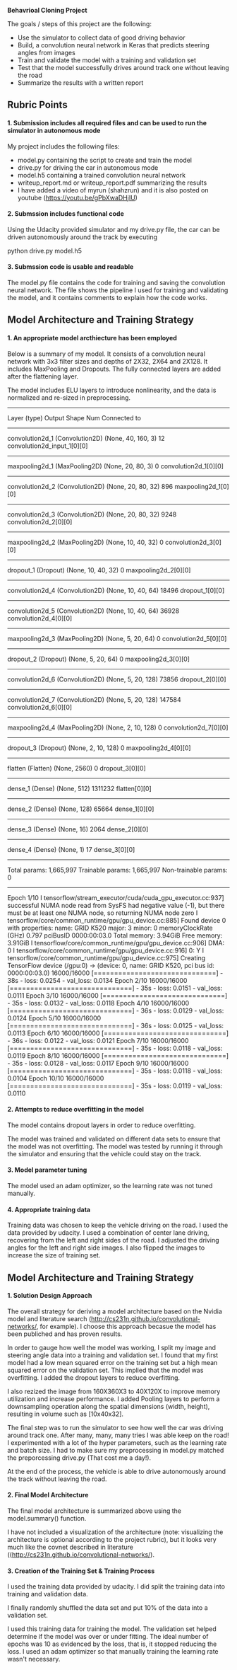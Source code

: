 **Behavrioal Cloning Project**

The goals / steps of this project are the following:
* Use the simulator to collect data of good driving behavior
* Build, a convolution neural network in Keras that predicts steering angles from images
* Train and validate the model with a training and validation set
* Test that the model successfully drives around track one without leaving the road
* Summarize the results with a written report

## Rubric Points

#### 1. Submission includes all required files and can be used to run the simulator in autonomous mode

My project includes the following files:
* model.py containing the script to create and train the model
* drive.py for driving the car in autonomous mode
* model.h5 containing a trained convolution neural network 
* writeup_report.md or writeup_report.pdf summarizing the results
* I have added a video of myrun (shahzrun) and it is also posted on youtube (https://youtu.be/gPbXwaDHjIU)

#### 2. Submssion includes functional code
Using the Udacity provided simulator and my drive.py file, the car can be driven autonomously around the track by executing 

python drive.py model.h5

#### 3. Submssion code is usable and readable

The model.py file contains the code for training and saving the convolution neural network. The file shows the pipeline I used for training and validating the model, and it contains comments to explain how the code works.

## Model Architecture and Training Strategy

#### 1. An appropriate model arcthiecture has been employed

Below is a summary of my model. It consists of a convolution neural network with 3x3 filter sizes and depths of 2X32, 2X64 and 2X128. It includes MaxPooling and Dropouts. The fully connected layers are added after the flattening layer.

The model includes ELU layers to introduce nonlinearity, and the data is normalized and re-sized in preprocessing. 

____________________________________________________________________________________________________
Layer (type)                     Output Shape          Num         Connected to                     
____________________________________________________________________________________________________
convolution2d_1 (Convolution2D)  (None, 40, 160, 3)    12          convolution2d_input_1[0][0]      
____________________________________________________________________________________________________
maxpooling2d_1 (MaxPooling2D)    (None, 20, 80, 3)     0           convolution2d_1[0][0]            
____________________________________________________________________________________________________
convolution2d_2 (Convolution2D)  (None, 20, 80, 32)    896         maxpooling2d_1[0][0]             
____________________________________________________________________________________________________
convolution2d_3 (Convolution2D)  (None, 20, 80, 32)    9248        convolution2d_2[0][0]            
____________________________________________________________________________________________________
maxpooling2d_2 (MaxPooling2D)    (None, 10, 40, 32)    0           convolution2d_3[0][0]            
____________________________________________________________________________________________________
dropout_1 (Dropout)              (None, 10, 40, 32)    0           maxpooling2d_2[0][0]             
____________________________________________________________________________________________________
convolution2d_4 (Convolution2D)  (None, 10, 40, 64)    18496       dropout_1[0][0]                  
____________________________________________________________________________________________________
convolution2d_5 (Convolution2D)  (None, 10, 40, 64)    36928       convolution2d_4[0][0]            
____________________________________________________________________________________________________
maxpooling2d_3 (MaxPooling2D)    (None, 5, 20, 64)     0           convolution2d_5[0][0]            
____________________________________________________________________________________________________
dropout_2 (Dropout)              (None, 5, 20, 64)     0           maxpooling2d_3[0][0]             
____________________________________________________________________________________________________
convolution2d_6 (Convolution2D)  (None, 5, 20, 128)    73856       dropout_2[0][0]                  
____________________________________________________________________________________________________
convolution2d_7 (Convolution2D)  (None, 5, 20, 128)    147584      convolution2d_6[0][0]            
____________________________________________________________________________________________________
maxpooling2d_4 (MaxPooling2D)    (None, 2, 10, 128)    0           convolution2d_7[0][0]            
____________________________________________________________________________________________________
dropout_3 (Dropout)              (None, 2, 10, 128)    0           maxpooling2d_4[0][0]             
____________________________________________________________________________________________________
flatten (Flatten)                (None, 2560)          0           dropout_3[0][0]                  
____________________________________________________________________________________________________
dense_1 (Dense)                  (None, 512)           1311232     flatten[0][0]                    
____________________________________________________________________________________________________
dense_2 (Dense)                  (None, 128)           65664       dense_1[0][0]                    
____________________________________________________________________________________________________
dense_3 (Dense)                  (None, 16)            2064        dense_2[0][0]                    
____________________________________________________________________________________________________
dense_4 (Dense)                  (None, 1)             17          dense_3[0][0]                    
____________________________________________________________________________________________________
Total params: 1,665,997
Trainable params: 1,665,997
Non-trainable params: 0
____________________________________________________________________________________________________
Epoch 1/10
I tensorflow/stream_executor/cuda/cuda_gpu_executor.cc:937] successful NUMA node read from SysFS had negative value (-1), but there must be at least one NUMA node, so returning NUMA node zero
I tensorflow/core/common_runtime/gpu/gpu_device.cc:885] Found device 0 with properties: 
name: GRID K520
major: 3 minor: 0 memoryClockRate (GHz) 0.797
pciBusID 0000:00:03.0
Total memory: 3.94GiB
Free memory: 3.91GiB
I tensorflow/core/common_runtime/gpu/gpu_device.cc:906] DMA: 0 
I tensorflow/core/common_runtime/gpu/gpu_device.cc:916] 0:   Y 
I tensorflow/core/common_runtime/gpu/gpu_device.cc:975] Creating TensorFlow device (/gpu:0) -> (device: 0, name: GRID K520, pci bus id: 0000:00:03.0)
16000/16000 [==============================] - 38s - loss: 0.0254 - val_loss: 0.0134
Epoch 2/10
16000/16000 [==============================] - 35s - loss: 0.0151 - val_loss: 0.0111
Epoch 3/10
16000/16000 [==============================] - 35s - loss: 0.0132 - val_loss: 0.0118
Epoch 4/10
16000/16000 [==============================] - 36s - loss: 0.0129 - val_loss: 0.0124
Epoch 5/10
16000/16000 [==============================] - 36s - loss: 0.0125 - val_loss: 0.0113
Epoch 6/10
16000/16000 [==============================] - 36s - loss: 0.0122 - val_loss: 0.0121
Epoch 7/10
16000/16000 [==============================] - 35s - loss: 0.0118 - val_loss: 0.0119
Epoch 8/10
16000/16000 [==============================] - 35s - loss: 0.0128 - val_loss: 0.0117
Epoch 9/10
16000/16000 [==============================] - 35s - loss: 0.0118 - val_loss: 0.0104
Epoch 10/10
16000/16000 [==============================] - 35s - loss: 0.0119 - val_loss: 0.0110


#### 2. Attempts to reduce overfitting in the model

The model contains dropout layers in order to reduce overfitting. 

The model was trained and validated on different data sets to ensure that the model was not overfitting. The model was tested by running it through the simulator and ensuring that the vehicle could stay on the track.

#### 3. Model parameter tuning

The model used an adam optimizer, so the learning rate was not tuned manually.

#### 4. Appropriate training data

Training data was chosen to keep the vehicle driving on the road. I used the data provided by udacity. I used a combination of center lane driving, recovering from the left and right sides of the road. I adjusted the driving angles for the left and right side images. I also flipped the images to increase the size of training set.

## Model Architecture and Training Strategy

#### 1. Solution Design Approach

The overall strategy for deriving a model architecture based on the Nvidia model and literature search (http://cs231n.github.io/convolutional-networks/, for example). I choose this approach becasue the model has been publiched and has proven results.

In order to gauge how well the model was working, I split my image and steering angle data into a training and validation set. I found that my first model had a low mean squared error on the training set but a high mean squared error on the validation set. This implied that the model was overfitting. I added the dropout layers to reduce overfitting.

I also rezized the image from 160X360X3 to 40X120X to improve memory utilization and increase performance. I added Pooling layers to perform a downsampling operation along the spatial dimensions (width, height), resulting in volume such as [10x40x32].

The final step was to run the simulator to see how well the car was driving around track one. After many, many, many tries I was able keep on the road! I experimented with a lot of the hyper parameters, such as the learning rate and batch size. I had to make sure my preprocessing in model.py matched the preporcessing drive.py (That cost me a day!).

At the end of the process, the vehicle is able to drive autonomously around the track without leaving the road.

#### 2. Final Model Architecture

The final model architecture is summarized above using the model.summary() function.

I have not included a visualization of the architecture (note: visualizing the architecture is optional according to the project rubric), but it looks very much like the covnet described in literature ((http://cs231n.github.io/convolutional-networks/).

#### 3. Creation of the Training Set & Training Process

I used the training data provided by udacity. I did split the training data into training and validation data.

I finally randomly shuffled the data set and put 10% of the data into a validation set. 

I used this training data for training the model. The validation set helped determine if the model was over or under fitting. The ideal number of epochs was 10 as evidenced by the loss, that is, it stopped reducing the loss. I used an adam optimizer so that manually training the learning rate wasn't necessary.
